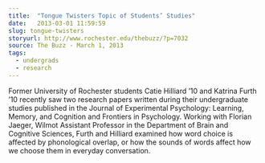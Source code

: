 ```yaml
---
title:  "Tongue Twisters Topic of Students’ Studies"
date:   2013-03-01 11:59:59
slug: tongue-twisters
storyurl: http://www.rochester.edu/thebuzz/?p=7032
source: The Buzz - March 1, 2013 
tags:
  - undergrads
  - research
---
```

Former University of Rochester students Catie Hilliard ’10 and Katrina Furth ’10
 recently saw two research papers written during their undergraduate studies
 published in the Journal of Experimental Psychology: Learning, Memory, and
 Cognition and Frontiers in Psychology. Working with Florian Jaeger, Wilmot
 Assistant Professor in the Department of Brain and Cognitive Sciences, Furth
 and Hilliard examined how word choice is affected by phonological overlap, or
 how the sounds of words affect how we choose them in everyday conversation.
